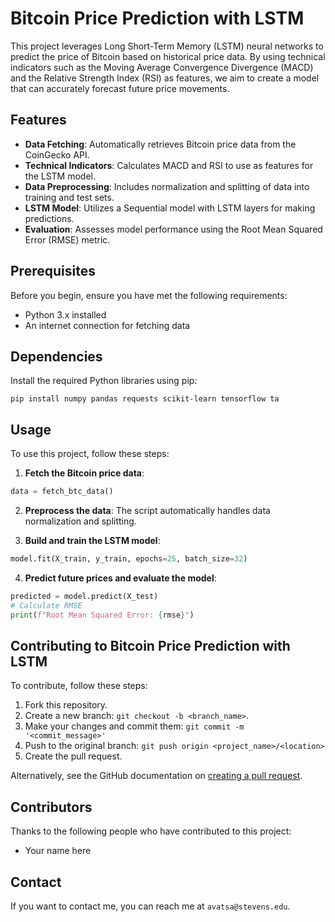 # Bitcoin Price Prediction with LSTM

This project leverages Long Short-Term Memory (LSTM) neural networks to predict the price of Bitcoin based on historical price data. By using technical indicators such as the Moving Average Convergence Divergence (MACD) and the Relative Strength Index (RSI) as features, we aim to create a model that can accurately forecast future price movements.

## Features

- **Data Fetching**: Automatically retrieves Bitcoin price data from the CoinGecko API.
- **Technical Indicators**: Calculates MACD and RSI to use as features for the LSTM model.
- **Data Preprocessing**: Includes normalization and splitting of data into training and test sets.
- **LSTM Model**: Utilizes a Sequential model with LSTM layers for making predictions.
- **Evaluation**: Assesses model performance using the Root Mean Squared Error (RMSE) metric.

## Prerequisites

Before you begin, ensure you have met the following requirements:
- Python 3.x installed
- An internet connection for fetching data

## Dependencies

Install the required Python libraries using pip:

```
pip install numpy pandas requests scikit-learn tensorflow ta
```

## Usage

To use this project, follow these steps:

1. **Fetch the Bitcoin price data**:

```python
data = fetch_btc_data()
```

2. **Preprocess the data**: The script automatically handles data normalization and splitting.

3. **Build and train the LSTM model**:

```python
model.fit(X_train, y_train, epochs=25, batch_size=32)
```

4. **Predict future prices and evaluate the model**:

```python
predicted = model.predict(X_test)
# Calculate RMSE
print(f"Root Mean Squared Error: {rmse}")
```

## Contributing to Bitcoin Price Prediction with LSTM

To contribute, follow these steps:
1. Fork this repository.
2. Create a new branch: `git checkout -b <branch_name>`.
3. Make your changes and commit them: `git commit -m '<commit_message>'`
4. Push to the original branch: `git push origin <project_name>/<location>`
5. Create the pull request.

Alternatively, see the GitHub documentation on [creating a pull request](https://help.github.com/articles/creating-a-pull-request/).

## Contributors

Thanks to the following people who have contributed to this project:

- Your name here

## Contact

If you want to contact me, you can reach me at `avatsa@stevens.edu`.

